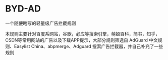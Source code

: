 # BYD-AD
一个随便瞎写的轻量级广告拦截规则

本规则主要针对百度系网站，谷歌，必应等搜索引擎，萌娘百科，简书，知乎，CSDN等常用网站的广告以及下载APP提示，大部分规则筛选自 AdGuard 中文规则、Easylist China、abpmerge、Adguard 搜索广告拦截器，并自己补充了一些规则
